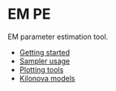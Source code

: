 # EM PE

EM parameter estimation tool.


- [Getting started](https://github.com/bwc3252/EM_PE/blob/master/doc/GETTING_STARTED.md)
- [Sampler usage](https://github.com/bwc3252/EM_PE/blob/master/doc/SAMPLER.md)
- [Plotting tools](https://github.com/bwc3252/EM_PE/blob/master/doc/PLOTTING.md)
- [Kilonova models](https://github.com/bwc3252/EM_PE/blob/master/doc/MODELS.md)
